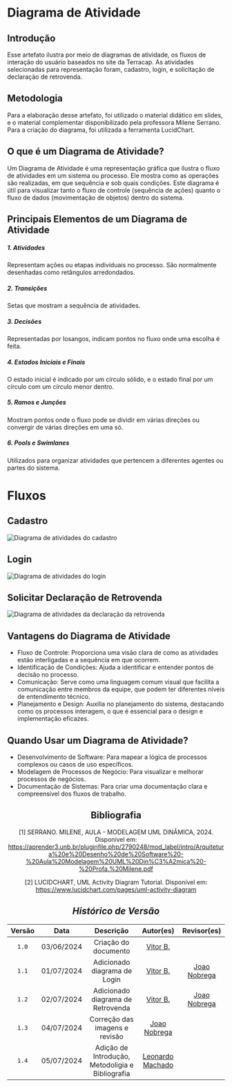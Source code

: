 # Diagrama de Atividade

## Introdução

Esse artefato ilustra por meio de diagramas de atividade, os fluxos de interação do usuário baseados no site da Terracap. As atividades selecionadas para representação foram, cadastro, login, e solicitação de declaração de retrovenda.

## Metodologia

Para a elaboração desse artefato, foi utilizado o material didático em slides, e o material complementar disponibilizado pela professora Milene Serrano. Para a criação do diagrama, foi utilizada a ferramenta LucidChart.

## O que é um Diagrama de Atividade?

Um Diagrama de Atividade é uma representação gráfica que ilustra o fluxo de atividades em um sistema ou processo. Ele mostra como as operações são realizadas, em que sequência e sob quais condições. Este diagrama é útil para visualizar tanto o fluxo de controle (sequência de ações) quanto o fluxo de dados (movimentação de objetos) dentro do sistema.

## Principais Elementos de um Diagrama de Atividade

#####  1. Atividades

Representam ações ou etapas individuais no processo. São normalmente desenhadas como retângulos arredondados.

##### 2. Transições

Setas que mostram a sequência de atividades.

##### 3. Decisões

Representadas por losangos, indicam pontos no fluxo onde uma escolha é feita.

##### 4. Estados Iniciais e Finais

O estado inicial é indicado por um círculo sólido, e o estado final por um círculo com um círculo menor dentro.

##### 5. Ramos e Junções

Mostram pontos onde o fluxo pode se dividir em várias direções ou convergir de várias direções em uma só.

##### 6. Pools e Swimlanes

Utilizados para organizar atividades que pertencem a diferentes agentes ou partes do sistema.

# Fluxos

## Cadastro

![Diagrama de atividades do cadastro](../../Assets/DiagramaAtividades/cadastro.jpeg)

## Login

![Diagrama de atividades do login](../../Assets/DiagramaAtividades/login.jpeg)

## Solicitar Declaração de Retrovenda

![Diagrama de atividades da declaração da retrovenda](../../Assets/DiagramaAtividades/retrovenda.jpeg)

## Vantagens do Diagrama de Atividade

- Fluxo de Controle: Proporciona uma visão clara de como as atividades estão interligadas e a sequência em que ocorrem.
- Identificação de Condições: Ajuda a identificar e entender pontos de decisão no processo.
- Comunicação: Serve como uma linguagem comum visual que facilita a comunicação entre membros da equipe, que podem ter diferentes níveis de entendimento técnico.
- Planejamento e Design: Auxilia no planejamento do sistema, destacando como os processos interagem, o que é essencial para o design e implementação eficazes.

## Quando Usar um Diagrama de Atividade?

- Desenvolvimento de Software: Para mapear a lógica de processos complexos ou casos de uso específicos.
- Modelagem de Processos de Negócio: Para visualizar e melhorar processos de negócios.
- Documentação de Sistemas: Para criar uma documentação clara e compreensível dos fluxos de trabalho.

<center>

## Bibliografia

[1] SERRANO. MILENE, AULA - MODELAGEM UML DINÂMICA, 2024. Disponível em: <https://aprender3.unb.br/pluginfile.php/2790248/mod_label/intro/Arquitetura%20e%20Desenho%20de%20Software%20-%20Aula%20Modelagem%20UML%20Din%C3%A2mica%20-%20Profa.%20Milene.pdf>

[2] LUCIDCHART, UML Activity Diagram Tutorial. Disponível em: <https://www.lucidchart.com/pages/uml-activity-diagram>

## <a>*Histórico de Versão*</a>

| Versão |    Data    |      Descrição       |                    Autor(es)                     |              Revisor(es)              |
| :----: | :--------: | :------------------: | :----------------------------------------------: | :-----------------------------------: |
| `1.0`  | 03/06/2024 | Criação do documento | [Vitor B.](https://github.com/VitorB2002) | |
| `1.1`  | 01/07/2024 | Adicionado diagrama de Login | [Vitor B.](https://github.com/VitorB2002) | [Joao Nobrega](https://github.com/bot-do-jao) |
| `1.2`  | 02/07/2024 | Adicionado diagrama de Retrovenda | [Vitor B.](https://github.com/VitorB2002) | [Joao Nobrega](https://github.com/bot-do-jao) |
| `1.3`  | 04/07/2024 | Correção das imagens e revisão | [Joao Nobrega](https://github.com/bot-do-jao) | |
| `1.4`  | 05/07/2024 | Adição de Introdução, Metodoligia e Bibliografia|  [Leonardo Machado](https://github.com/leonardogonmac)| | 

</center>
